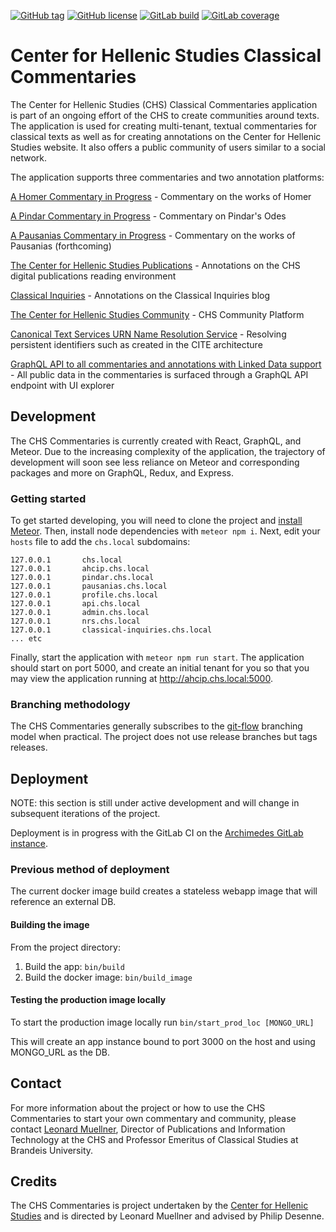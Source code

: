 
[![GitHub tag](https://img.shields.io/github/tag/CtrHellenicStudies/Commentary.svg)](https://github.com/CtrHellenicStudies/Commentary/releases)
[![GitHub license](https://img.shields.io/badge/license-New%20BSD-blue.svg)](https://raw.githubusercontent.com/CtrHellenicStudies/Commentary/master/LICENSE)
[![GitLab build](http://gitlab.archimedes.digital/archimedes/ahcip/badges/master/build.svg)]()
[![GitLab coverage](http://gitlab.archimedes.digital/archimedes/ahcip/badges/master/coverage.svg)]()

# Center for Hellenic Studies Classical Commentaries


The Center for Hellenic Studies (CHS) Classical Commentaries application is part of an ongoing effort of the CHS to create communities around texts. The application is used for creating multi-tenant, textual commentaries for classical texts as well as for creating annotations on the Center for Hellenic Studies website. It also offers a public community of users similar to a social network.

The application supports three commentaries and two annotation platforms:

[A Homer Commentary in Progress](https://ahcip.chs.harvard.edu) - Commentary on the works of Homer


[A Pindar Commentary in Progress](https://pindar.chs.harvard.edu) - Commentary on Pindar's Odes

[A Pausanias Commentary in Progress]() - Commentary on the works of Pausanias (forthcoming)

[The Center for Hellenic Studies Publications](https://chs.harvard.edu) - Annotations on the CHS digital publications reading environment

[Classical Inquiries](https://classical-inquiries.chs.harvard.edu) - Annotations on the Classical Inquiries blog

[The Center for Hellenic Studies Community](https://profile.chs.harvard.edu) - CHS Community Platform

[Canonical Text Services URN Name Resolution Service](https://nrs.chs.harvard.edu) - Resolving persistent identifiers such as created in the CITE architecture

[GraphQL API to all commentaries and annotations with Linked Data support](https://api.chs.harvard.edu/graphiql) - All public data in the commentaries is surfaced through a GraphQL API endpoint with UI explorer

## Development

The CHS Commentaries is currently created with React, GraphQL, and Meteor. Due to the increasing complexity of the application, the trajectory of development will soon see less reliance on Meteor and corresponding packages and more on GraphQL, Redux, and Express.

### Getting started

To get started developing, you will need to clone the project and [install Meteor](https://www.meteor.com/install). Then, install node dependencies with `meteor npm i`. Next, edit your `hosts` file to add the `chs.local` subdomains:

```
127.0.0.1       chs.local
127.0.0.1       ahcip.chs.local
127.0.0.1       pindar.chs.local
127.0.0.1       pausanias.chs.local
127.0.0.1       profile.chs.local
127.0.0.1       api.chs.local
127.0.0.1       admin.chs.local
127.0.0.1       nrs.chs.local
127.0.0.1       classical-inquiries.chs.local
... etc
```

Finally, start the application with `meteor npm run start`. The application should start on port 5000, and create an initial tenant for you so that you may view the application running at http://ahcip.chs.local:5000.

### Branching methodology

The CHS Commentaries generally subscribes to the [git-flow](https://github.com/nvie/gitflow) branching model when practical. The project does not use release branches but tags releases.



## Deployment

NOTE: this section is still under active development and will change in subsequent iterations of the project.

Deployment is in progress with the GitLab CI on the [Archimedes GitLab instance](http://gitlab.archimedes.digital/archimedes/ahcip).

### Previous method of deployment

The current docker image build creates a stateless webapp image that will reference an external DB.

#### Building the image

From the project directory:
1) Build the app: `bin/build`
2) Build the docker image: `bin/build_image`

#### Testing the production image locally

To start the production image locally run `bin/start_prod_loc [MONGO_URL]`

This will create an app instance bound to port 3000 on the host and using MONGO_URL as the DB.



## Contact

For more information about the project or how to use the CHS Commentaries to start your own commentary and community, please contact [Leonard Muellner](mailto:muellner@chs.harvard.edu), Director of Publications and Information Technology at the CHS and Professor Emeritus of Classical Studies at Brandeis University.


## Credits

The CHS Commentaries is project undertaken by the [Center for Hellenic Studies](http://chs.harvard.edu) and is directed by Leonard Muellner and advised by Philip Desenne.
